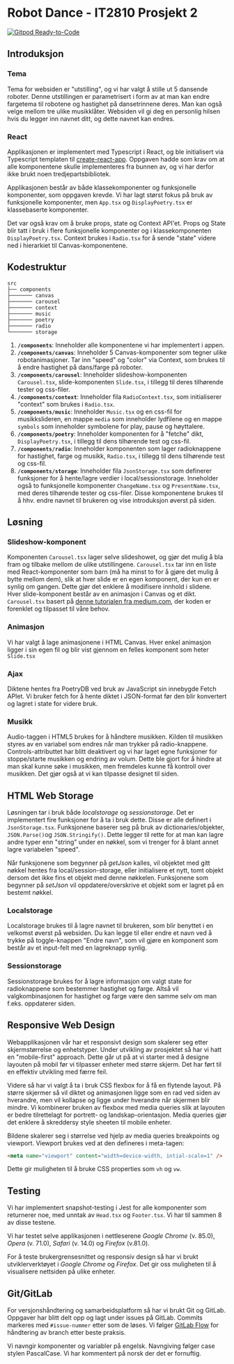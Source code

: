 # Robot Dance - IT2810 Prosjekt 2
[![Gitpod Ready-to-Code](https://img.shields.io/badge/Gitpod-Ready--to--Code-blue?logo=gitpod)](https://gitpod.idi.ntnu.no/#https://gitlab.stud.idi.ntnu.no/it2810-h20/team-13/it2810-prosjekt-2) 

## Introduksjon

### Tema

Tema for websiden er "utstilling", og vi har valgt å stille ut 5 dansende roboter. Denne utstillingen er parametrisert i form av at man kan endre fargetema til robotene og hastighet på dansetrinnene deres. Man kan også velge mellom tre ulike musikklåter. Websiden vil gi deg en personlig hilsen hvis du legger inn navnet ditt, og dette navnet kan endres.

### React

Applikasjonen er implementert med Typescript i React, og ble initialisert via Typescript templaten til [create-react-app](https://create-react-app.dev/docs/adding-typescript/). Oppgaven hadde som krav om at alle komponentene skulle implementeres fra bunnen av, og vi har derfor ikke brukt noen tredjepartsbibliotek.

Applikasjonen består av både klassekomponenter og funksjonelle komponenter, som oppgaven krevde. Vi har lagt størst fokus på bruk av funksjonelle komponenter, men `App.tsx` og `DisplayPoetry.tsx` er klassebaserte komponenter.

Det var også krav om å bruke props, state og Context API'et. Props og State blir tatt i bruk i flere funksjonelle komponenter og i klassekomponenten `DisplayPoetry.tsx`. Context brukes i `Radio.tsx` for å sende "state" videre ned i hierarkiet til Canvas-komponentene.


## Kodestruktur

    src
    ├── components
    ├─────── canvas
    ├─────── carousel
    ├─────── context
    ├─────── music
    ├─────── poetry
    ├─────── radio
    └─────── storage

1.  **`/components`**: Inneholder alle komponentene vi har implementert i appen.
2.  **`/components/canvas`**: Inneholder 5 Canvas-komponenter som tegner ulike robotanimasjoner. Tar inn "speed" og "color" via Context, som brukes til å endre hastighet på dans/farge på roboter.
3.  **`/components/carousel`**: Inneholder slideshow-komponenten `Carousel.tsx`, slide-komponenten `Slide.tsx`, i tillegg til deres tilhørende tester og css-filer.
4.  **`/components/context`**: Inneholder fila `RadioContext.tsx`, som initialiserer "context" som brukes i `Radio.tsx`.
5.  **`/components/music`**: Inneholder `Music.tsx` og en css-fil for musikkslideren, en mappe `media` som inneholder lydfilene og en mappe `symbols` som inneholder symbolene for play, pause og høyttalere.
6.  **`/components/poetry`**: Inneholder komponenten for å "fetche" dikt, `DisplayPoetry.tsx`, i tillegg til dens tilhørende test og css-fil.
7.  **`/components/radio`**: Inneholder komponenten som lager radioknappene for hastighet, farge og musikk, `Radio.tsx`, i tillegg til dens tilhørende test og css-fil.
8.  **`/components/storage`**: Inneholder fila `JsonStorage.tsx` som definerer funksjoner for å hente/lagre verdier i local/sessionstorage. Inneholder også to funksjonelle komponenter `ChangeName.tsx` og `PresentName.tsx`, med deres tilhørende tester og css-filer. Disse komponentene brukes til å hhv. endre navnet til brukeren og vise introduksjon øverst på siden.

## Løsning

### Slideshow-komponent

Komponenten `Carousel.tsx` lager selve slideshowet, og gjør det mulig å bla fram og tilbake mellom de ulike utstillingene. `Carousel.tsx` tar inn en liste med React-komponenter som barn (må ha minst to for å gjøre det mulig å bytte mellom dem), slik at hver slide er en egen komponent, der kun en er synlig om gangen. Dette gjør det enklere å modifisere innhold i slidene. Hver slide-komponent består av en animasjon i Canvas og et dikt. `Carousel.tsx` basert på [denne tutorialen fra medium.com](https://medium.com/octopus-wealth/creating-a-carousel-in-react-e45918738212), der koden er forenklet og tilpasset til våre behov.

### Animasjon
Vi har valgt å lage animasjonene i HTML Canvas. Hver enkel animasjon ligger i sin egen fil og blir vist gjennom en felles komponent som heter `Slide.tsx`

### Ajax
Diktene hentes fra PoetryDB ved bruk av JavaScript sin innebygde Fetch APIet. Vi bruker fetch for å hente diktet i JSON-format før den blir konvertert og lagret i state for videre bruk.

### Musikk
Audio-taggen i HTML5 brukes for å håndtere musikken. Kilden til musikken styres av en variabel som endres når man trykker på radio-knappene. Controls-attributtet har blitt deaktivert og vi har laget egne funksjoner for stoppe/starte musikken og endring av volum. Dette ble gjort for å hindre at man skal kunne søke i musikken, men fremdeles kunne få kontroll over musikken. Det gjør også at vi kan tilpasse designet til siden.

## HTML Web Storage

Løsningen tar i bruk både _localstorage_ og _sessionstorage_. Det er implementert fire funksjoner for å ta i bruk dette. Disse er alle definert i `JsonStorage.tsx`. Funksjonene baserer seg på bruk av dictionaries/objekter, `JSON.Parse()`og `JSON.Stringify()`. Dette legger til rette for at man kan lagre andre typer enn "string" under en nøkkel, som vi trenger for å blant annet lagre variabelen "speed".

Når funksjonene som begynner på _getJson_ kalles, vil objektet med gitt nøkkel hentes fra local/session-storage, eller initialisere et nytt, tomt objekt dersom det ikke fins et objekt med denne nøkkelen. Funksjonene som begynner på _setJson_ vil oppdatere/overskrive et objekt som er lagret på en bestemt nøkkel. 

### Localstorage

Localstorage brukes til å lagre navnet til brukeren, som blir benyttet i en velkomst øverst på websiden. Du kan legge til eller endre et navn ved å trykke på toggle-knappen "Endre navn", som vil gjøre en komponent som består av et input-felt med en lagreknapp synlig.

### Sessionstorage

Sessionstorage brukes for å lagre informasjon om valgt state for radioknappene som bestemmer hastighet og farge. Altså vil valgkombinasjonen for hastighet og farge være den samme selv om man f.eks. oppdaterer siden.

## Responsive Web Design

Webapplikasjonen vår har et responsivt design som skalerer seg etter skjermstørrelse og enhetstyper. Under utvikling av prosjektet så har vi hatt en "mobile-first" approach. Dette går ut på at vi starter med å designe layouten på mobil før vi tilpasser enheter med større skjerm. Det har ført til en effektiv utvikling med færre feil.

Videre så har vi valgt å ta i bruk CSS flexbox for å få en flytende layout. På større skjermer så vil diktet og animasjonen ligge som en rad ved siden av hverandre, men vil kollapse og ligge under hverandre når skjermen blir mindre. Vi kombinerer bruken av flexbox med media queries  slik at layouten er bedre tilrettelagt for portrett- og landskap-orientasjon. Media queries gjør det enklere å skreddersy style sheeten til mobile enheter.

Bildene skalerer seg i størrelse ved hjelp av media queries breakpoints og viewport. Viewport brukes ved at den defineres i meta-tagen:

```html
<meta name="viewport" content="width=device-width, intial-scale=1" />
```
Dette gir muligheten til å bruke CSS properties som `vh` og `vw`.


## Testing

Vi har implementert snapshot-testing i Jest for alle komponenter som returnerer noe, med unntak av `Head.tsx` og `Footer.tsx`. Vi har til sammen 8 av disse testene.


Vi har testet selve applikasjonen i nettleserene _Google Chrome_ (v. 85.0), _Opera_ (v. 71.0), _Safari_ (v. 14.0) og _Firefox_ (v.81.0).

For å teste brukergrensesnittet og responsiv design så har vi brukt utviklerverktøyet i _Google Chrome_ og _Firefox_. Det gir oss muligheten til å visualisere nettsiden på ulike enheter.


## Git/GitLab

For versjonshåndtering og samarbeidsplatform så har vi brukt Git og GitLab. Oppgaver har blitt delt opp og lagt under issues på GitLab. Commits markeres med `#issue-nummer` etter som de løses. Vi følger [GitLab Flow](https://docs.gitlab.com/ee/topics/gitlab_flow.html) for håndtering av branch etter beste praksis.

Vi navngir komponenter og variabler på engelsk. Navngiving følger case stylen PascalCase. Vi har kommentert på norsk der det er fornuftig.








